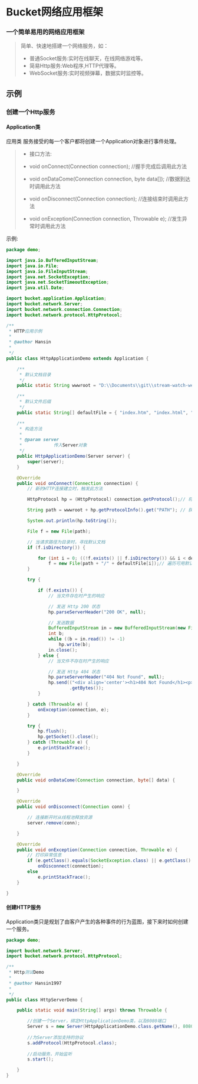 # Bucket网络应用框架
### 一个简单易用的网络应用框架

> 简单、快速地搭建一个网络服务，如：
>* 普通Socket服务:实时在线聊天，在线网络游戏等。
>* 简易Http服务:Web程序,HTTP代理等。
>* WebSocket服务:实时视频弹幕，数据实时监控等。
	
## 示例

### 创建一个Http服务

#### Application类

 应用类 服务接受的每一个客户都将创建一个Application对象进行事件处理。
>* 接口方法:
>
>* void onConnect(Connection connection); //握手完成后调用此方法
>* void onDataCome(Connection connection, byte data[]); //数据到达时调用此方法
>* void onDisconnect(Connection connection); //连接结束时调用此方法
>* void onException(Connection connection, Throwable e); //发生异常时调用此方法

示例:
```java
package demo;

import java.io.BufferedInputStream;
import java.io.File;
import java.io.FileInputStream;
import java.net.SocketException;
import java.net.SocketTimeoutException;
import java.util.Date;

import bucket.application.Application;
import bucket.network.Server;
import bucket.network.connection.Connection;
import bucket.network.protocol.HttpProtocol;

/**
 * HTTP应用示例
 * 
 * @author Hansin
 *
 */
public class HttpApplicationDemo extends Application {

	/**
	 * 默认文档目录
	 */
	public static String wwwroot = "D:\\Documents\\git\\stream-watch-web";

	/**
	 * 默认文件后缀
	 */
	public static String[] defaultFile = { "index.htm", "index.html", "index.php", "default.html" };

	/**
	 * 构造方法
	 * 
	 * @param server
	 *            传入Server对象
	 */
	public HttpApplicationDemo(Server server) {
		super(server);
	}

	@Override
	public void onConnect(Connection connection) {
		// 新的HTTP连接建立时，触发此方法

		HttpProtocol hp = (HttpProtocol) connection.getProtocol();// 将连接协议对象转换为HTTP协议

		String path = wwwroot + hp.getProtocolInfo().get("PATH"); // 获取请求的本地路径

		System.out.println(hp.toString());

		File f = new File(path);

		// 当请求路径为目录时，寻找默认文档
		if (f.isDirectory()) {

			for (int i = 0; ((!f.exists() || f.isDirectory()) && i < defaultFile.length); i++)
				f = new File(path + "/" + defaultFile[i]);// 遍历可用默认文档
		}

		try {

			if (f.exists()) {
				// 当文件存在时产生的响应

				// 发送 Http 200 状态
				hp.parseServerHeader("200 OK", null);

				// 发送数据
				BufferedInputStream in = new BufferedInputStream(new FileInputStream(f));
				int b;
				while ((b = in.read()) != -1)
					hp.write(b);
				in.close();
			} else {
				// 当文件不存在时产生的响应

				// 发送 Http 404 状态
				hp.parseServerHeader("404 Not Found", null);
				hp.send(("<div align='center'><h1>404 Not Found</h1><p>BNF v0.1</p><p>" + new Date() + "<p></div>")
						.getBytes());
			}

		} catch (Throwable e) {
			onException(connection, e);
		}

		try {
			hp.flush();
			hp.getSocket().close();
		} catch (Throwable e) {
			e.printStackTrace();
		}

	}

	@Override
	public void onDataCome(Connection connection, byte[] data) {

	}

	@Override
	public void onDisconnect(Connection conn) {

		// 连接断开时从线程池释放资源
		server.remove(conn);

	}

	@Override
	public void onException(Connection connection, Throwable e) {
		// 打印异常信息
		if (e.getClass().equals(SocketException.class) || e.getClass().equals(SocketTimeoutException.class))
			onDisconnect(connection);
		else
			e.printStackTrace();
	}

}
```
#### 创建HTTP服务

Application类只是规划了由客户产生的各种事件的行为蓝图，接下来时如何创建一个服务。
```java
package demo;

import bucket.network.Server;
import bucket.network.protocol.HttpProtocol;

/**
 * Http测试Demo
 * 
 * @author Hansin1997
 *
 */
public class HttpServerDemo {

	public static void main(String[] args) throws Throwable {

		//创建一个Server，绑定HttpApplicationDemo类，以及8080端口
		Server s = new Server(HttpApplicationDemo.class.getName(), 8080);
		
		//为Server添加支持的协议
		s.addProtocol(HttpProtocol.class);
		
		//启动服务，开始监听
		s.start();

	}
}
```


